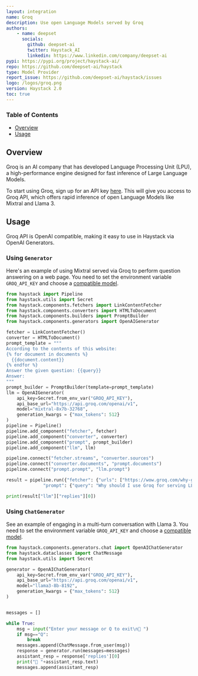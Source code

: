 ```yaml
---
layout: integration
name: Groq
description: Use open Language Models served by Groq
authors:
    - name: deepset
      socials:
        github: deepset-ai
        twitter: Haystack_AI
        linkedin: https://www.linkedin.com/company/deepset-ai
pypi: https://pypi.org/project/haystack-ai/
repo: https://github.com/deepset-ai/haystack
type: Model Provider
report_issue: https://github.com/deepset-ai/haystack/issues
logo: /logos/groq.png
version: Haystack 2.0
toc: true
---
```


### **Table of Contents**

- [Overview](#overview)
- [Usage](#usage)

## Overview

Groq is an AI company that has developed Language Processing Unit (LPU), a high-performance engine designed for fast inference of Large Language Models.

To start using Groq, sign up for an API key [here](https://console.groq.com/).
This will give you access to Groq API, which offers rapid inference of open Language Models like Mixtral and Llama 3.

## Usage

Groq API is OpenAI compatible, making it easy to use in Haystack via OpenAI Generators.


### Using `Generator`

Here's an example of using Mixtral served via Groq to perform question answering on a web page.
You need to set the environment variable `GROQ_API_KEY` and choose a [compatible model](https://console.groq.com/docs/models).

```python
from haystack import Pipeline
from haystack.utils import Secret
from haystack.components.fetchers import LinkContentFetcher
from haystack.components.converters import HTMLToDocument
from haystack.components.builders import PromptBuilder
from haystack.components.generators import OpenAIGenerator

fetcher = LinkContentFetcher()
converter = HTMLToDocument()
prompt_template = """
According to the contents of this website:
{% for document in documents %}
  {{document.content}}
{% endfor %}
Answer the given question: {{query}}
Answer:
"""
prompt_builder = PromptBuilder(template=prompt_template)
llm = OpenAIGenerator(
    api_key=Secret.from_env_var("GROQ_API_KEY"),
    api_base_url="https://api.groq.com/openai/v1",
    model="mixtral-8x7b-32768",
    generation_kwargs = {"max_tokens": 512}
)
pipeline = Pipeline()
pipeline.add_component("fetcher", fetcher)
pipeline.add_component("converter", converter)
pipeline.add_component("prompt", prompt_builder)
pipeline.add_component("llm", llm)

pipeline.connect("fetcher.streams", "converter.sources")
pipeline.connect("converter.documents", "prompt.documents")
pipeline.connect("prompt.prompt", "llm.prompt")

result = pipeline.run({"fetcher": {"urls": ["https://wow.groq.com/why-groq/"]},
              "prompt": {"query": "Why should I use Groq for serving LLMs?"}})

print(result["llm"]["replies"][0])
```

### Using `ChatGenerator`

See an example of engaging in a multi-turn conversation with Llama 3.
You need to set the environment variable `GROQ_API_KEY` and choose a [compatible model](https://console.groq.com/docs/models).

```python
from haystack.components.generators.chat import OpenAIChatGenerator
from haystack.dataclasses import ChatMessage
from haystack.utils import Secret

generator = OpenAIChatGenerator(
    api_key=Secret.from_env_var("GROQ_API_KEY"),
    api_base_url="https://api.groq.com/openai/v1",
    model="llama3-8b-8192",
    generation_kwargs = {"max_tokens": 512}
)


messages = []

while True:
    msg = input("Enter your message or Q to exit\n🧑 ")
    if msg=="Q":
        break
    messages.append(ChatMessage.from_user(msg))
    response = generator.run(messages=messages)
    assistant_resp = response['replies'][0]
    print("🤖 "+assistant_resp.text)
    messages.append(assistant_resp)
```
